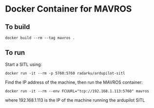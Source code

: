 Docker Container for MAVROS
===========================

To build
--------

```
docker build --rm --tag mavros .
```

To run
------

Start a SITL using:

```
docker run -it --rm -p 5760:5760 radarku/ardupilot-sitl
```
Find the IP address of the machine, then run the MAVROS container:

```
docker run -it --rm --env FCUURL="tcp://192.168.1.113:5760" mavros
```

where 192.168.1.113 is the IP of the machine running the ardupilot SITL
